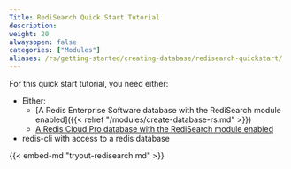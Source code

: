 ```yaml
---
Title: RediSearch Quick Start Tutorial
description:
weight: 20
alwaysopen: false
categories: ["Modules"]
aliases: /rs/getting-started/creating-database/redisearch-quickstart/
---
```

For this quick start tutorial, you need either:

- Either:
    - [A Redis Enterprise Software database with the RediSearch module enabled]({{< relref "/modules/create-database-rs.md" >}})
    - [A Redis Cloud Pro database with the RediSearch module enabled](https://redislabs.com/redis-enterprise-cloud/)
- redis-cli with access to a redis database

{{< embed-md "tryout-redisearch.md" >}}
